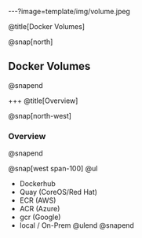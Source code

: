 ---?image=template/img/volume.jpeg

@title[Docker Volumes]

@snap[north]
## Docker Volumes
@snapend

+++
@title[Overview]

@snap[north-west]
### Overview
@snapend

@snap[west span-100]
@ul[](false)
- Dockerhub
- Quay (CoreOS/Red Hat)
- ECR (AWS)
- ACR (Azure)
- gcr  (Google)
- local / On-Prem
@ulend
@snapend
